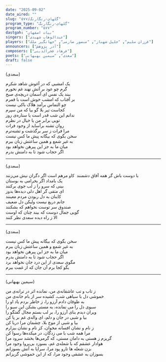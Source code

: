 ```yaml
---
date: "2025-09-02"
date_aired: ""
slug: "گلهای-رنگارنگ/۵۷۷"
program_type: "گلهای-رنگارنگ"
program_number: "۵۷۷"
dastgah: "بیات اصفهان"
singers: ["عبدالوهاب شهیدی"]
players: ["فرزان سلیم", "جلیل شهناز", "منصور صارمی", "جهانگیر ملک"]
announcers: ["آذر پژوهش"]
composers: ["فرهاد فخرالدینی"]
poets: ["سعدی", "سیمین بهبهانی"]
draft: false
---
```



(سعدی)  

یک امشبی که در آغوش شاهد شکرم  
گرم چو عود بر آتش نهند غم نخورم  
ببند یک نفس ای آسمان دریچه‌ی صبح  
بر آفتاب که امشب خوش است با قمرم  
چو التماس برآمد هلاک باکی نیست  
کجاست تیر بلا گو بیا که من سپرم  
ندانم این شب قدر است یا ستاره‌ی روز  
تویی برابر من یا خیال در نظرم  
روان تشنه برآساید از وجود فرات  
مرا فرات ز سر برگذشت و تشنه‌ترم  
سخن بگوی که بیگانه پیش ما کس نیست  
به غیر شمع و همین ساعتش زبان ببرم  
میان ما به جز این پیرهن نخواهد بود  
اگر حجاب شود تا به دامنش بدرم  

---  

(سعدی)  

با دوست باش گر همه آفاق دشمنند  ‌
کاو مرهم است اگر دگران نیش می‌زنند  
یک بامداد اگر بخرامی به بوستان  
بینی که سرو را ز لب جوی برکنند  
ای متقی گر اهل دلی دیده‌ها بدوز  
کاینان به دل ربودن مردم معینند  
جانم دریغ نیست ولیکن دل ضعیف  
صندوق سر توست نخواهم که بشکنند  
گویی جمال دوست که بیند چنان که اوست  
الا ز راه دیده سعدی نظر کنند  

---  

(سعدی)

سخن بگوی که بیگانه پیش ما کس نیست  
به غیر شمع و همین ساعتش زبان ببرم  
میان ما به جز این پیرهن نخواهد بود  
اگر حجاب شود تا به دامنش بدرم  
مگوی سعدی از این درد جان نخواهد برد  
بگو کجا برم آن جان که از غمت ببرم 
 
---  

(سیمین بهبهانی)

ز تاب و تب عاشقانه‌ی من، نمانده اثر در ترانه‌ی من  
خموشی دل با سیاهی شب، کشیده سر از بام خانه‌ی من  
به طوفان دادم آرزو را، ز خاطر بردم یاد او را  
سبوی دل را می نمانده، به مستی بشکن این سبو را  
ویران دیدم بنای آرزو را، بر لب بستم مجال گفتگو را  
بیا و شبی در جان و دلم، ای واله‌ی غم بر پا کن  
بیا و شبی از موج بلا، چشمان مرا دریا کن  
ز نام و نشان افسانه مخوان، کز نام و نشان بیزارم  
مرا همه شب با می زدگان، در میکده‌ها رسوا کن  
گریزم ز هستی به دامان مستی، که گرمی‌ها بخشد سرود مرا  
هوادار عشقم که با شعله‌ی غم، بسوزد بی‌پروا وجود مرا  
بزن شعله ها تارو پود مرا، سراپا به آتش بسوزانم  
بسوزان به عشقی وجود مرا، که از این خموشی گریزانم  